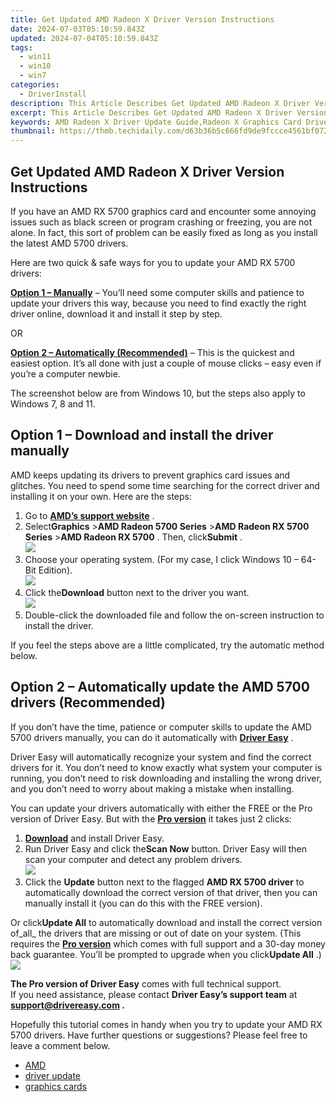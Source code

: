 ```yaml
---
title: Get Updated AMD Radeon X Driver Version Instructions
date: 2024-07-03T05:10:59.843Z
updated: 2024-07-04T05:10:59.843Z
tags:
  - win11
  - win10
  - win7
categories:
  - DriverInstall
description: This Article Describes Get Updated AMD Radeon X Driver Version Instructions
excerpt: This Article Describes Get Updated AMD Radeon X Driver Version Instructions
keywords: AMD Radeon X Driver Update Guide,Radeon X Graphics Card Drivers,Install AMD Radeon Driver Instructions,AMD Drivers Update Tutorial,Radeon X Software Updates & Troubleshooting,Latest Radeon Driver Release Notes,Radeon X Drivers Compatibility Guide
thumbnail: https://thmb.techidaily.com/d63b36b5c666fd9de9fccce4561bf07299ad84d3949b489b0214f6877268e346.png
---
```


## Get Updated AMD Radeon X Driver Version Instructions

 If you have an AMD RX 5700 graphics card and encounter some annoying issues such as black screen or program crashing or freezing, you are not alone. In fact, this sort of problem can be easily fixed as long as you install the latest AMD 5700 drivers.

 Here are two quick & safe ways for you to update your AMD RX 5700 drivers:

**[Option 1 – Manually](#option1)** – You’ll need some computer skills and patience to update your drivers this way, because you need to find exactly the right driver online, download it and install it step by step.

OR

**[Option 2 – Automatically (Recommended)](#option2)**  – This is the quickest and easiest option. It’s all done with just a couple of mouse clicks – easy even if you’re a computer newbie.

 The screenshot below are from Windows 10, but the steps also apply to Windows 7, 8 and 11.

## Option 1 – Download and install the driver manually

 AMD keeps updating its drivers to prevent graphics card issues and glitches. You need to spend some time searching for the correct driver and installing it on your own. Here are the steps:

1. Go to **[AMD’s support website](https://www.amd.com/en/support)**  .
2. Select**Graphics** \>**AMD Radeon 5700 Series** \>**AMD Radeon RX 5700 Series** \>**AMD Radeon RX 5700** . Then, click**Submit** .  
![](https://images.drivereasy.com/wp-content/uploads/2020/11/1-7.jpg)
3. Choose your operating system. (For my case, I click Windows 10 – 64-Bit Edition).  
![](https://images.drivereasy.com/wp-content/uploads/2020/11/2-10.jpg)
4. Click the**Download** button next to the driver you want.  
![](https://images.drivereasy.com/wp-content/uploads/2020/11/3-5.jpg)
5. Double-click the downloaded file and follow the on-screen instruction to install the driver.

 If you feel the steps above are a little complicated, try the automatic method below.

## Option 2 – Automatically update the AMD 5700 drivers (Recommended)

 If you don’t have the time, patience or computer skills to update the AMD 5700 drivers manually, you can do it automatically with **[Driver Easy](https://tools.techidaily.com/drivereasy/download/)**  .

 Driver Easy will automatically recognize your system and find the correct drivers for it. You don’t need to know exactly what system your computer is running, you don’t need to risk downloading and installing the wrong driver, and you don’t need to worry about making a mistake when installing.

 You can update your drivers automatically with either the FREE or the Pro version of Driver Easy. But with the **[Pro version](https://tools.techidaily.com/drivereasy/download/)**  it takes just 2 clicks:

1. **[Download](https://tools.techidaily.com/drivereasy/download/)**  and install Driver Easy.
2. Run Driver Easy and click the**Scan Now** button. Driver Easy will then scan your computer and detect any problem drivers.  
![](https://images.drivereasy.com/wp-content/uploads/2020/11/de-1-9.jpg)
3. Click the **Update**  button next to the flagged **AMD RX 5700 driver** to automatically download the correct version of that driver, then you can manually install it (you can do this with the FREE version).  

 Or click**Update All** to automatically download and install the correct version of_all_ the drivers that are missing or out of date on your system. (This requires the **[Pro version](https://tools.techidaily.com/drivereasy/download/)**  which comes with full support and a 30-day money back guarantee. You’ll be prompted to upgrade when you click**Update All** .)  
![](https://images.drivereasy.com/wp-content/uploads/2020/11/amd-5700-de-1.jpg)

**The Pro version of Driver Easy** comes with full technical support.  
 If you need assistance, please contact **Driver Easy’s support team** at **[support@drivereasy.com](mailto:support@drivereasy.com) .**

 Hopefully this tutorial comes in handy when you try to update your AMD RX 5700 drivers. Have further questions or suggestions? Please feel free to leave a comment below.

* [AMD](https://tools.techidaily.com/drivereasy/download/)
* [driver update](https://store.drivereasy.com/order/cart.php?PRODS=4731822&QTY=1&AFFILIATE=108875)
* [graphics cards](https://tools.techidaily.com/drivereasy/download/)

<ins class="adsbygoogle"
     style="display:block"
     data-ad-format="autorelaxed"
     data-ad-client="ca-pub-7571918770474297"
     data-ad-slot="1223367746"></ins>



<ins class="adsbygoogle"
     style="display:block"
     data-ad-client="ca-pub-7571918770474297"
     data-ad-slot="8358498916"
     data-ad-format="auto"
     data-full-width-responsive="true"></ins>


